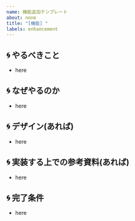 ```yaml
---
name: 機能追加テンプレート
about: none
title: "[機能] "
labels: enhancement
---
```

## :cyclone: やるべきこと
- here

## :cyclone: なぜやるのか
- here

## :cyclone: デザイン(あれば)
- here

## :cyclone: 実装する上での参考資料(あれば)
- here

## :cyclone: 完了条件
- here
